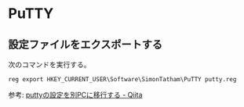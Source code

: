 # PuTTY

## 設定ファイルをエクスポートする
次のコマンドを実行する。
```
reg export HKEY_CURRENT_USER\Software\SimonTatham\PuTTY putty.reg
```
参考: [puttyの設定を別PCに移行する - Qiita](https://qiita.com/nemuiten/items/f64b569b4c347a626e0d)

